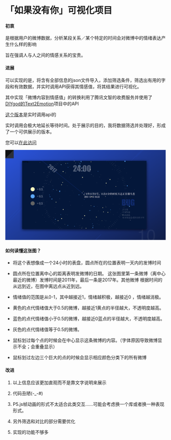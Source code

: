 # 「如果没有你」可视化项目
#### 初衷
是根据用户的微博数据，分析某段关系／某个特定的时间会对微博中的情绪表达产生什么样的影响

旨在强调人与人之间的情感关系的宝贵。

#### 进展
可以实现的是，将含有全部信息的json文件导入，添加筛选条件，筛选出有用的字段和有效数据，并实时调用API获得其情感值，将其结果进行可视化。

其中实现「微博内容到情感值」的转换利用了腾讯文智的收费服务并使用了[DIYgod的Text2Emotion](https://github.com/DIYgod/Text2Emotion)项目中的API

[这个版本](https://github.com/AliceLeon/moody-data/tree/ee8d77466d91139530b2a2c53b71626996600ea3)是实时调用api的

实时调用会极大地延长等待时间。处于展示的目的，我将数据筛选并处理好，形成了一个可供展示的版本。

您可以[在此访问](https://aliceleon.github.io/moody-data)

![Moody.001](./Moody.001.png)

#### 如何读懂这张图？

- 将这个表想像成一个24小时的表盘，圆点所在的位置表明一天内的发博时间

- 圆点所在位置离中心的距离表明发微博的日期。
这张图里第一条微博（离中心最近的微博）发博时间是2011年，最后一条是2017年。其他微博
根据时间的从远到近，在图中离远点从近到远。

- 情绪值的范围是从0-1，其中越接近1，情绪越积极，越接近0 ，情绪越消极。

- 黄色的点代情绪值大于0.5的微博，越接近1黄点的半径越大，不透明度越高。

- 蓝色的点代情绪值小于0.5的微博，越接近0蓝点的半径越大，不透明度越高。

- 灰色的点代情绪值等于0.5的微博。

- 鼠标划过每个点的时候会在中心显示这条微博的内容。（字体原因导致微博显示不全；会重叠显示）

- 鼠标划过左边三个巨大的点的时候会显示相应颜色分类下的所有微博

#### 改进

1. 以上信息应该更加直观而不是靠文字说明来展示

2. 代码丑陋(-_-#)

3. P5.js帧动画的形式不太适合此类交互……可能会考虑换一个库或者换一种表现形式。

4. 另外筛选和对比的部分需要优化

5. 实现的功能不够多